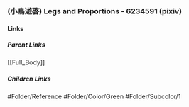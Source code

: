 ### (小鳥遊啓) Legs and Proportions - 6234591 (pixiv)
#### Links
##### Parent Links
[[Full_Body]]
##### Children Links
#Folder/Reference
#Folder/Color/Green
#Folder/Subcolor/1
